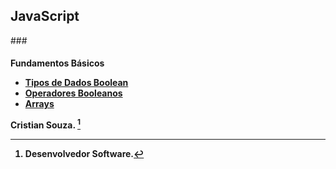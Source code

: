 ## <h2> JavaScript
###<h4> Fundamentos Básicos

- [Tipos de Dados Boolean](https://javascript.info/types#boolean-logical-type)
- [Operadores Booleanos](https://javascript.info/logical-operators)
- [Arrays](https://javascript.info/array)






Cristian Souza. [^1]

[^1]: Desenvolvedor Software.







